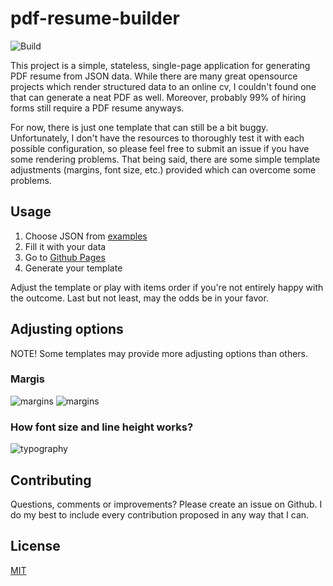 # pdf-resume-builder

![Build](https://github.com/rszamszur/pdf-resume-builder/actions/workflows/build.yml/badge.svg)

This project is a simple, stateless, single-page application for generating PDF resume from JSON data. While there are many great opensource projects which render structured data to an online cv, I couldn't found one that can generate a neat PDF as well. Moreover, probably 99% of hiring forms still require a PDF resume anyways.

For now, there is just one template that can still be a bit buggy. Unfortunately, I don't have the resources to thoroughly test it with each possible configuration, so please feel free to submit an issue if you have some rendering problems. That being said, there are some simple template adjustments (margins, font size, etc.) provided which can overcome some problems.

## Usage

1. Choose JSON from [examples](https://github.com/rszamszur/pdf-resume-builder/tree/master/examples)
2. Fill it with your data
3. Go to [Github Pages](https://rszamszur.github.io/pdf-resume-builder/)
4. Generate your template

Adjust the template or play with items order if you're not entirely happy with the outcome. Last but not least, may the odds be in your favor.

## Adjusting options

NOTE! Some templates may provide more adjusting options than others.

### Margis

![margins](https://github.com/rszamszur/pdf-resume-builder/blob/assets/margins.png?raw=true)
![margins](https://github.com/rszamszur/pdf-resume-builder/blob/assets/margins2.png?raw=true)

### How font size and line height works?

![typography](https://github.com/rszamszur/pdf-resume-builder/blob/assets/typography.png?raw=true)

## Contributing

Questions, comments or improvements? Please create an issue on Github. I do my best to include every contribution proposed in any way that I can.

## License

[MIT](https://github.com/rszamszur/pdf-resume-builder/blob/master/LICENSE)
